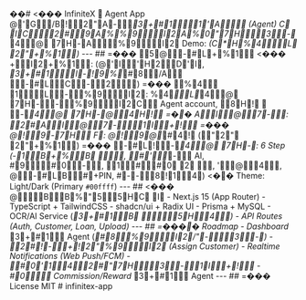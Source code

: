 ��#   <���  I n f i n i t e X     A g e n t   A p p       @'G/ B!2"A-*3+#11'A  ( A g e n t )   CIC2#9A%%9I2A%0"7H3-*4@7H-A%9I2        * * D e m o : * *   * ( C\*H%4L 2"+%1) *         - - -     # #   =���  5@-#L+%1      <���  +I2+%1:   ( @'I'H2D'I,   *3+#1I-!9%*#8/ A-#LC-2)       =���  %4 1L-%9I2:   %4*L*4@7H--%9I2C  A g e n t   a c c o u n t ,   8H!   -*4@7H-@4H!      =��  AI@7-:   2#AI@7-1I+!      =���  @!9-7H  F:   @!9@*#4!  ( "2" 2"+%1)       =���  -#L!-*4@7H-:   6   S t e p   ( -1B+%B ,   #'*-  A I ,   #9#0-,   1##02,   '@4,   @-#LB#+ P I N ,   #--8!14)       <��  T h e m e :   L i g h t / D a r k   ( P r i m a r y   ` # 0 0 f f f f ` )         - - -     # #   <���  @BB%"55HCI      -   N e x t . j s   1 5   ( A p p   R o u t e r )       -   T y p e S c r i p t   +   T a i l w i n d C S S       -   s h a d c n / u i   +   R a d i x   U I       -   P r i s m a   +   M y S Q L       -   O C R / A I   S e r v i c e   ( *3+#1B 5H4)       -   A P I   R o u t e s   ( A u t h ,   C u s t o m e r ,   L o a n ,   U p l o a d )         - - -     # #   =����  R o a d m a p       -   D a s h b o a r d   *3+#1  A g e n t   ( *#8%9I2/ "-3-)       -   2#!-+!2"%9I2  ( A s s i g n   C u s t o m e r )       -   R e a l t i m e   N o t i f i c a t i o n s   ( W e b   P u s h / F C M )       -   #0'142#"7H3-1I+!      -   #0  C o m m i s s i o n / R e w a r d   *3+#1  A g e n t         - - -     # #   =���  L i c e n s e       M I T       #   i n f i n i t e x - a p p  
 